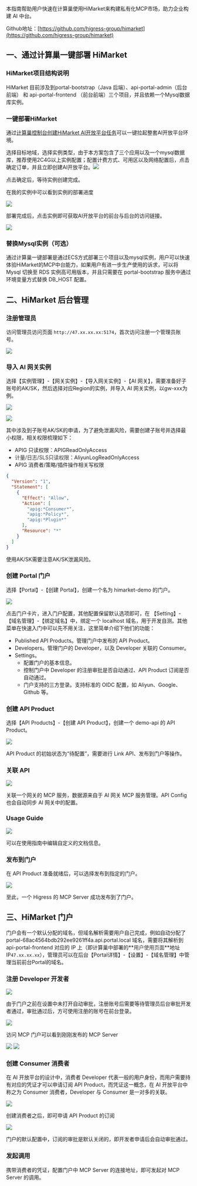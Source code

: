本指南帮助用户快速在计算巢使用HiMarket来构建私有化MCP市场，助力企业构建 AI 中台。

Github地址：[https://github.com/higress-group/himarket](https://github.com/higress-group/himarket)

## 一、通过计算巢一键部署 HiMarket
### HiMarket项目结构说明
HiMarket 目前涉及到portal-bootstrap（Java 后端）、api-portal-admin（后台前端） 和 api-portal-frontend （前台前端）三个项目，并且依赖一个Mysql数据库实例。

### 一键部署HiMarket
通过[计算巢控制台创建HiMarket AI开放平台任务](https://computenest.console.aliyun.com/service/instance/create/cn-hangzhou?type=user&ServiceId=service-a9acee41142746928283&ServiceVersion=beta)可以一键拉起整套AI开放平台环境。



选择目标地域，选择实例类型，由于本方案包含了三个应用以及一个mysql数据库，推荐使用2C4G以上实例配置；配置计费方式、可用区以及网络配置后，点击确定订单，并且立即创建AI开放平台。![](https://intranetproxy.alipay.com/skylark/lark/0/2025/png/198743/1756301119586-64abc28c-5e27-4faf-bb27-9248476b9d2a.png)

点击确定后，等待实例创建完成。

在我的实例中可以看到实例的部署进度

![](https://intranetproxy.alipay.com/skylark/lark/0/2025/png/198743/1756301189851-348e9dd9-7f3e-4540-98f1-45c854c7b20a.png)

部署完成后，点击实例即可获取AI开放平台的前台与后台的访问链接。

![](https://intranetproxy.alipay.com/skylark/lark/0/2025/png/198743/1756352169584-d5c9cdb3-c411-465b-905c-cd268d8e7fad.png)

### 替换Mysql实例（可选）
通过计算巢一键部署是通过ECS方式部署三个项目以及mysql实例，用户可以快速体验HiMarket的MCP中台能力，如果用户有进一步生产使用的诉求，可以将 Mysql 切换至 RDS 实例高可用版本，并且只需要在 portal-bootstrap 服务中通过环境变量方式替换 DB_HOST 配置。

## 二、HiMarket 后台管理
### 注册管理员
访问管理员访问页面 `http://47.xx.xx.xx:5174`，首次访问注册一个管理员账号。

![](https://intranetproxy.alipay.com/skylark/lark/0/2025/png/156306/1756119821010-918f90e0-8975-4e4b-9c49-fed73bd5da3e.png)

### 导入 AI 网关实例
选择【实例管理】-【网关实例】-【导入网关实例】-【AI 网关】，需要准备好子账号的AK/SK，然后选择对应Region的实例，并导入 AI 网关实例，以gw-xxx为例。

![](https://intranetproxy.alipay.com/skylark/lark/0/2025/png/198743/1756352419273-dce17653-6df0-4950-8a51-b4f060d163c7.png)

![](https://intranetproxy.alipay.com/skylark/lark/0/2025/png/198743/1756352393408-98066e45-e7a1-43d0-bbe9-a8c83129677b.png)

其中涉及到子账号AK/SK的申请，为了避免泄漏风险，需要创建子账号并选择最小权限，相关权限梳理如下：

+ APIG 只读权限：APIGReadOnlyAccess
+ <font style="color:rgb(51, 51, 51);background-color:rgb(250, 250, 250);">计量/日志/SLS只读权限：</font>AliyunLogReadOnlyAccess
+ APIG 消费者/策略/插件操作相关写权限

```json
{
  "Version": "1",
  "Statement": [
    {
      "Effect": "Allow",
      "Action": [
        "apig:*Consumer*",
        "apig:*Policy*",
        "apig:*Plugin*"
      ],
      "Resource": "*"
    }
  ]
}
```

使用AK/SK需要注意AK/SK泄漏风险。

### 创建 Portal 门户
选择【Portal】-【创建 Portal】，创建一个名为 himarket-demo 的门户。

![](https://intranetproxy.alipay.com/skylark/lark/0/2025/png/198743/1756352736170-4cc49554-c008-4dd5-9732-7911187418c4.png)

点击门户卡片，进入门户配置，其他配置保留默认选项即可，在 【Setting】-【域名管理】-【绑定域名】中，绑定一个 localhost 域名，用于开发自测。其他菜单在快速入门中可以先不用关注，这里简单介绍下他们的功能：

+ Published API Products。管理门户中发布的 API Product。
+ Developers。管理门户的 Developer，以及 Developer 关联的 Consumer。
+ Settings。
  - 配置门户的基本信息。
  - 控制门户中 Developer 的注册审批是否自动通过、API Product 订阅是否自动通过。
  - 门户支持的三方登录。支持标准的 OIDC 配置，如 Aliyun、Google、Github 等。

### 创建 API Product
选择【API Products】-【创建 API Product】，创建一个 demo-api 的 API Product。

![](https://intranetproxy.alipay.com/skylark/lark/0/2025/png/156306/1756120817284-7d572a58-15b2-41ca-8798-f8514dd48fec.png)

API Product 的初始状态为“待配置”，需要进行 Link API、发布到门户等操作。

### 关联 API
![](https://intranetproxy.alipay.com/skylark/lark/0/2025/png/198743/1756352703144-498a0db7-bf9e-44fb-b408-b4c4c8b6cb37.png)

关联一个网关的 MCP 服务，数据源来自于 AI 网关 MCP 服务管理。API Config 也会自动同步 AI 网关中的配置。

### Usage Guide
![](https://intranetproxy.alipay.com/skylark/lark/0/2025/png/156306/1756135522434-60d162f9-3007-487d-a19b-36fc323e9bd3.png)

可以在使用指南中编辑自定义的文档信息。

### 发布到门户
在 API Product 准备就绪后，可以选择发布到指定的门户。

![](https://intranetproxy.alipay.com/skylark/lark/0/2025/png/156306/1756135616759-69d1a672-cadc-40af-b329-0e1c712569bc.png)

至此，一个 Higress 的 MCP Server 成功发布到了门户。

## 三、HiMarket 门户
门户会有一个默认分配的域名，但域名解析需要用户自己完成，例如自动分配了 portal-68ac4564bdb292ee9261ff4a.api.portal.local 域名，需要将其解析到 api-portal-frontend 对应的 IP 上（即计算巢中部署的**<font style="color:rgb(51, 51, 51) !important;">用户使用页面</font>**地址IP`47.xx.xx.xx`），管理员可以在后台【Portal详情】-【设置】-【域名管理】中管理当前前台Portal的域名。

### 注册 Developer 开发者
![](https://intranetproxy.alipay.com/skylark/lark/0/2025/png/156306/1756136341614-78e70a99-6165-4ef0-9c7d-839538f32651.png)

由于门户之前在设置中未打开自动审批，注册账号后需要等待管理员后台审批开发者通过，审批通过后，方可使用注册的账号在前台登录。

![](https://intranetproxy.alipay.com/skylark/lark/0/2025/png/156306/1756136953577-e7259989-49b7-4fb3-9ac3-023453fcb303.png)

访问 MCP 门户可以看到刚刚发布的 MCP Server

![](https://intranetproxy.alipay.com/skylark/lark/0/2025/png/156306/1756137076017-354e06c7-62e2-458b-bc08-c958f3b0d00d.png) ![](https://intranetproxy.alipay.com/skylark/lark/0/2025/png/156306/1756137117244-4ffdaabe-3459-43df-a79f-a3a74fcb8641.png)

### 创建 Consumer 消费者
在 AI 开放平台的设计中，消费者 Developer 代表一般的用户身份，而用户需要持有对应的凭证才可以申请订阅 API Product，而凭证这一概念，在 AI 开放平台中称之为 Consumer 消费者，Developer 与 Consumer 是一对多的关联。

![](https://intranetproxy.alipay.com/skylark/lark/0/2025/png/156306/1756137408652-ececcf32-15a6-4b8d-a76a-6a8c6795e49a.png)

创建消费者之后，即可申请 API Product 的订阅

![](https://intranetproxy.alipay.com/skylark/lark/0/2025/png/156306/1756137466611-a90abc4b-7f39-4427-9443-671ddd24b5de.png)

门户的默认配置中，订阅的审批是默认关闭的，即开发者申请后会自动审批通过。

### 发起调用
携带消费者的凭证，配置门户中 MCP Server 的连接地址，即可发起对 MCP Server 的调用。 

